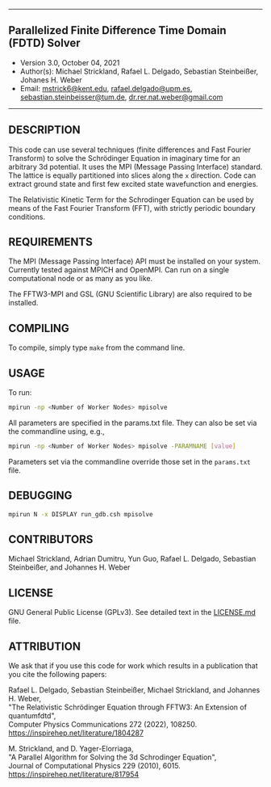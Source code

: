 *************************************************************
## Parallelized Finite Difference Time Domain (FDTD) Solver
 - Version 3.0, October 04, 2021
 - Author(s):  Michael Strickland,
               Rafael L. Delgado,
               Sebastian Steinbeißer,
               Johanes H. Weber
 - Email:  mstrick6@kent.edu,
           rafael.delgado@upm.es,
           sebastian.steinbeisser@tum.de,
           dr.rer.nat.weber@gmail.com
*************************************************************

 DESCRIPTION
-------------------------------------------------------------

This code can use several techniques (finite differences and
Fast Fourier Transform) to solve the Schrödinger Equation in
imaginary time for an arbitrary 3d potential. It uses the MPI
(Message Passing Interface) standard. The lattice is equally
partitioned into slices along the `x` direction. Code can
extract ground state and first few excited state wavefunction
and energies.

The Relativistic Kinetic Term for the Schrodinger Equation
can be used by means of the Fast Fourier Transform (FFT),
with strictly periodic boundary conditions.

REQUIREMENTS
-------------------------------------------------------------

The MPI (Message Passing Interface) API must be installed
on your system. Currently tested against MPICH and OpenMPI.
Can run on a single computational node or as many as you
like.

The FFTW3-MPI and GSL (GNU Scientific Library) are also
required to be installed.

 COMPILING
-------------------------------------------------------------

To compile, simply type `make` from the command line.

 USAGE
-------------------------------------------------------------

To run:

```bash
mpirun -np <Number of Worker Nodes> mpisolve
```

All parameters are specified in the params.txt file. They
can also be set via the commandline using, e.g.,

```bash
mpirun -np <Number of Worker Nodes> mpisolve -PARAMNAME [value]
```

Parameters set via the commandline override those set in
the `params.txt` file.

 DEBUGGING
-------------------------------------------------------------

```bash
mpirun N -x DISPLAY run_gdb.csh mpisolve
```

 CONTRIBUTORS
-------------------------------------------------------------
Michael Strickland,
Adrian Dumitru,
Yun Guo,
Rafael L. Delgado,
Sebastian Steinbeißer, and
Johannes H. Weber

 LICENSE
-------------------------------------------------------------

GNU General Public License (GPLv3).
See detailed text in the [LICENSE.md](./LICENSE.md) file.

 ATTRIBUTION
-------------------------------------------------------------

We ask that if you use this code for work which results in a
publication that you cite the following papers:

Rafael L. Delgado, Sebastian Steinbeißer, Michael Strickland, and Johannes H. Weber,  
"The Relativistic Schrödinger Equation through FFTW3: An Extension of quantumfdtd",  
Computer Physics Communications 272 (2022), 108250.  
https://inspirehep.net/literature/1804287

M. Strickland, and D. Yager-Elorriaga,  
"A Parallel Algorithm for Solving the 3d Schrodinger Equation",  
Journal of Computational Physics 229 (2010), 6015.  
https://inspirehep.net/literature/817954
